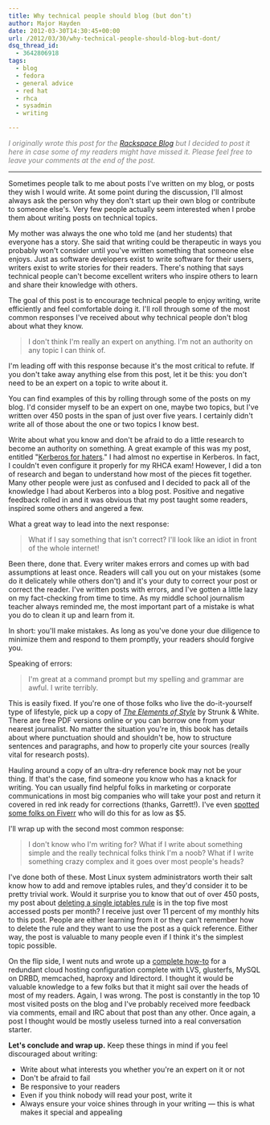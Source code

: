 ```yaml
---
title: Why technical people should blog (but don’t)
author: Major Hayden
date: 2012-03-30T14:30:45+00:00
url: /2012/03/30/why-technical-people-should-blog-but-dont/
dsq_thread_id:
  - 3642806918
tags:
  - blog
  - fedora
  - general advice
  - red hat
  - rhca
  - sysadmin
  - writing

---
```

<em style="color: grey;">I originally wrote this post for the <a href="http://www.rackspace.com/blog/why-technical-people-should-blog-but-dont/">Rackspace Blog</a> but I decided to post it here in case some of my readers might have missed it. Please feel free to leave your comments at the end of the post.</em>

* * *

Sometimes people talk to me about posts I've written on my blog, or posts they wish I would write. At some point during the discussion, I'll almost always ask the person why they don't start up their own blog or contribute to someone else's. Very few people actually seem interested when I probe them about writing posts on technical topics.</p>

My mother was always the one who told me (and her students) that everyone has a story. She said that writing could be therapeutic in ways you probably won't consider until you've written something that someone else enjoys. Just as software developers exist to write software for their users, writers exist to write stories for their readers. There's nothing that says technical people can't become excellent writers who inspire others to learn and share their knowledge with others.

The goal of this post is to encourage technical people to enjoy writing, write efficiently and feel comfortable doing it. I'll roll through some of the most common responses I've received about why technical people don't blog about what they know.

> I don't think I'm really an expert on anything. I'm not an authority on any topic I can think of.

I'm leading off with this response because it's the most critical to refute. If you don't take away anything else from this post, let it be this: you don't need to be an expert on a topic to write about it.

You can find examples of this by rolling through some of the posts on my blog. I'd consider myself to be an expert on one, maybe two topics, but I've written over 450 posts in the span of just over five years. I certainly didn't write all of those about the one or two topics I know best.

Write about what you know and don't be afraid to do a little research to become an authority on something. A great example of this was my post, entitled "[Kerberos for haters][1]." I had almost no expertise in Kerberos. In fact, I couldn't even configure it properly for my RHCA exam! However, I did a ton of research and began to understand how most of the pieces fit together. Many other people were just as confused and I decided to pack all of the knowledge I had about Kerberos into a blog post. Positive and negative feedback rolled in and it was obvious that my post taught some readers, inspired some others and angered a few.

What a great way to lead into the next response:

> What if I say something that isn't correct? I'll look like an idiot in front of the whole internet!

Been there, done that. Every writer makes errors and comes up with bad assumptions at least once. Readers will call you out on your mistakes (some do it delicately while others don't) and it's your duty to correct your post or correct the reader. I've written posts with errors, and I've gotten a little lazy on my fact-checking from time to time. As my middle school journalism teacher always reminded me, the most important part of a mistake is what you do to clean it up and learn from it.

In short: you'll make mistakes. As long as you've done your due diligence to minimize them and respond to them promptly, your readers should forgive you.

Speaking of errors:

> I'm great at a command prompt but my spelling and grammar are awful. I write terribly.

This is easily fixed. If you're one of those folks who live the do-it-yourself type of lifestyle, pick up a copy of [_The Elements of Style_][2] by Strunk & White. There are free PDF versions online or you can borrow one from your nearest journalist. No matter the situation you're in, this book has details about where punctuation should and shouldn't be, how to structure sentences and paragraphs, and how to properly cite your sources (really vital for research posts).

Hauling around a copy of an ultra-dry reference book may not be your thing. If that's the case, find someone you know who has a knack for writing. You can usually find helpful folks in marketing or corporate communications in most big companies who will take your post and return it covered in red ink ready for corrections (thanks, Garrett!). I've even [spotted some folks on Fiverr][3] who will do this for as low as $5.

I'll wrap up with the second most common response:

> I don't know who I'm writing for? What if I write about something simple and the really technical folks think I'm a noob? What if I write something crazy complex and it goes over most people's heads?

I've done both of these. Most Linux system administrators worth their salt know how to add and remove iptables rules, and they'd consider it to be pretty trivial work. Would it surprise you to know that out of over 450 posts, my post about [deleting a single iptables rule][4] is in the top five most accessed posts per month? I receive just over 11 percent of my monthly hits to this post. People are either learning from it or they can't remember how to delete the rule and they want to use the post as a quick reference. Either way, the post is valuable to many people even if I think it's the simplest topic possible.

On the flip side, I went nuts and wrote up a [complete how-to][5] for a redundant cloud hosting configuration complete with LVS, glusterfs, MySQL on DRBD, memcached, haproxy and ldirectord. I thought it would be valuable knowledge to a few folks but that it might sail over the heads of most of my readers. Again, I was wrong. The post is constantly in the top 10 most visited posts on the blog and I've probably received more feedback via comments, email and IRC about that post than any other. Once again, a post I thought would be mostly useless turned into a real conversation starter.

**Let's conclude and wrap up.** Keep these things in mind if you feel discouraged about writing:

  * Write about what interests you whether you're an expert on it or not
  * Don't be afraid to fail
  * Be responsive to your readers
  * Even if you think nobody will read your post, write it
  * Always ensure your voice shines through in your writing — this is what makes it special and appealing

 [1]: /2012/02/02/kerberos-for-haters/
 [2]: http://en.wikipedia.org/wiki/The_Elements_of_Style
 [3]: http://fiverr.com/categories/all/tags/proofreading/order/latest/pages/1
 [4]: /2007/02/09/delete-single-iptables-rules/
 [5]: /redundant-cloud-hosting-configuration-guide/
